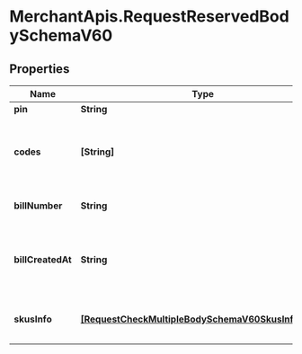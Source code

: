 # MerchantApis.RequestReservedBodySchemaV60

## Properties

Name | Type | Description | Notes
------------ | ------------- | ------------- | -------------
**pin** | **String** | Store pin | [optional] 
**codes** | **[String]** | Array of 10-16 characters Got It voucher codes | [optional] 
**billNumber** | **String** | Bill number will apply vouchers | [optional] 
**billCreatedAt** | **String** | Bill creation time. Format: YYYY-MM-DD HH:MM:SS | [optional] 
**skusInfo** | [**[RequestCheckMultipleBodySchemaV60SkusInfoInner]**](RequestCheckMultipleBodySchemaV60SkusInfoInner.md) | SKU information in bill_number | [optional] 



